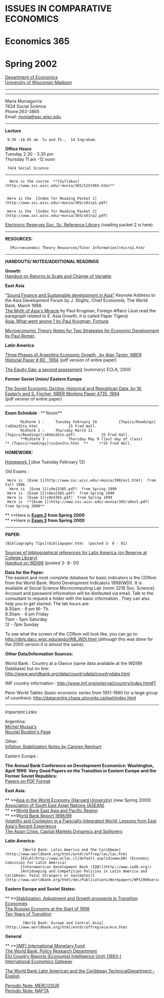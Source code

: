 #   ISSUES IN COMPARATIVE ECONOMICS

#  Economics 365

#  Spring 2002

 [Department of Economics](http://econ.wisc.edu)  
 [University of Wisconsin-Madison](http://www.wisc.edu/)  
    


* * *

  

* * *

 Maria Muniagurria  
7424 Social Science  
Phone:263-3865  
Email: [munia@ssc.wisc.edu](mailto:munia@ssc.wisc.edu)

* * *

  
**Lecture**

     9:30 -10.45 am  Tu and Th.,  14 Ingraham. 

**Office Hours**  
    Tuesday 2.30 - 3.30 pm   
    Thursday 11 am -12 noon 

     7424 Social Science   

* * *

  


      Here is the course  **[Syllabus](http://www.ssc.wisc.edu/~munia/365/S2SY365.htm)**   


     Here is the  [Index for Reading Packet 1](http://www.ssc.wisc.edu/~munia/365/s01rp1.pdf)

     Here is the  [Index for Reading Packet 2](http://www.ssc.wisc.edu/~munia/365/s01rp2.pdf)

[Electronic Reserves Soc. Sc. Reference
Library](http://www.library.wisc.edu/libraries/SocialSciRef/eres.htm#ECON365)
(reading packet 2 is here)  


* * *

  
**RESOURCES:**

      [Microeconomic Theory Resources/Tutor Information](micro2.htm)

* * *

  
**HANDOUTS/ NOTES/ADDITIONAL READINGS**

**Growth**  
      [Handout on Returns to Scale and Change of Variable](crs.pdf)   


**East Asia**

"[Sound Finance and Sustainable development in
Asia"](http://www.worldbank.org/html/extdr/extme/jssp031298.htm) Keynote
Address to the Asia Development Forum by J. Stiglitz, Chief
Economist, The World Bank, March 1998.  
[The Myth of Asia's Miracle](http://web.mit.edu/krugman/www/myth.html)  by
Paul Krugman, Foreign Affairs  (Just read the paragraph related to E. Asia
Growth, it is called Paper         Tigers)  
[Asia: What went wrong ? by Paul Krugman,
Fortune](http://library.northernlight.com/SG19990714120001755.html?cb=13&sc=0#doc)

 [Microeconomic Theory Notes for Two Strategies for Economic Development by
Paul Romer.](microromer.pdf)

**Latin America**

[Three Phases of Argentine Economic Growth , by Alan Taylor, NBER Historial
Paper # 60 , 1994](http://dsl.nber.org/papers/h0060.pdf)  (pdf version of
entire paper)

 [The Equity Gap: a second
assessment](http://www.eclac.cl/publicaciones/SecretariaEjecutiva/6/lcg2096/equitygapII.pdf)
(summary) ECLA, 2000

**Former Soviet Union/ Eastern Europe**

 [The Soviet Economic Decline: Historical and Republican Data, by W. Easterly
and S. Fischer, NBER Working Paper 4735,
1994](http://dsl.nber.org/papers/w4735.pdf)  
 (pdf version of entire paper)  


* * *

  
**Exam Schedule** :
**                               Room**

           Midterm 1 :     Tuesday February 19          [Topics/Readings](s02mid1to.htm)              25 Fred Hall.   
           Midterm 2 :     Thursday March 21              [Topics/Readings](s02mid2to.pdf)            25 Fred Hall.   
           **Midterm 3 :         Thursday May 9 (last day of class)       ** [Topics/readings](so2ex3to.htm)  **     **25 Fred Hall.   


**HOMEWORK:**

 [Homework 1  ](s02h1.htm)(due Tuesday February 12)

Old Exams :

     Here is  [Exam 1](http://www.ssc.wisc.edu/~munia/390/ex1.html)  from Fall 1996.   
      Here is  [Exam 1](s9e13365.pdf)  from Spring 1999   
     Here is  [Exam 2](s9ex2365.pdf)  from Spring 1999   
     Here is  [Exam 3](s9e3365.pdf)  from Spring 1999   
     Here is  **[Exam 1](http://www.ssc.wisc.edu/~munia/365/s0ex1.pdf)  from Spring 2000**   
**       **Here is **[Exam 2](http://www.ssc.wisc.edu/~munia/365/s0ex2.pdf)
from Spring 2000**  
**       **Here is **[Exam 3](S0EX3236.htm)  from Spring 2000**  
    


* * *

**PAPER:**

    [Bibliography Tips](bibliopaper.htm)  (posted 3- 8 - 01)   
   [Sources of bibliographical references for Latin America (on Reserve at
College Library)](libref.htm)  
   [Handout on WDI99](WDI98.htm) (posted 3- 8- 01)

**Data for the Paper:**  
                    The easiest and most complete database for basic indicators is the CDRom from the World Bank: World Development Indicators 1999(WDI). It is available at Social Science Microcomputing Lab (room 3218 Soc. Science). Account and password information will be distibuted via email. Talk to the consultant to request a folder with the basic information  . They can also help you to get started.  The lab hours are:   
             8.30am - 9 pm M- Th   
             8.30am - 6 pm Friday   
             11am - 5pm    Saturday   
             12 - 7pm  Sunday 

To see what the screen of the CDRom will look like, you can go to:
[http://dpls.dacc.wisc.edu/apdu/WB_WDI.html
](http://dpls.dacc.wisc.edu/apdu/WB_WDI.html)(although this was done for the
2000 version  it is almost the same).  


**Other Data/Information   Sources:**

World Bank : Country at a Glance (same data available at the WDI99 Database)
but on line:  <http://www.worldbank.org/data/countrydata/countrydata.html>

IMF country  information : <http://www.imf.org/external/country/index.htm#T>

Penn World Tables (basic economic series from 1951-1990 for a large group of
countries): <http://datacentre.chass.utoronto.ca/pwt/index.html>  


* * *

_Important Links:_

Argentina:  
                  [Michel Mussa's](http://www.stern.nyu.edu/globalmacro/)   
                   [Nouriel Roubini's Page](http://www.stern.nyu.edu/globalmacro/)   


Other:  
         [Inflation Stabilization Notes by Carmen Reinhart](http://www.puaf.umd.edu/courses/puaf698y/devel4.pdf)

Eastern Europe :

**The Annual Bank Conference on Development Economics: Washington, April 1999.
Very Good Papers on the Transition in Eastern Europe and the Former Soviet
Republics:**  
           [Papers on PDF Format](http://www.worldbank.org/research/abcde/papers.html)

**East Asia:**

**            **[Asia in the World Economy (Harvard
University)](http://www.ap.harvard.edu/awe/main/awe.html)   (new Spring 2000)  
           [Association of South East Asian Nations (ASEAN)](http://www.asean.or.id/)   
**            **[World Bank East Asia and Pacific
Region](http://www.worldbank.org/html/extdr/offrep/eap/eap.htm)  
**            **W[orld Bank Report
1998/99](http://www.worldbank.org/html/extpb/annrep98/east.htm)  
           [Volatility and Contagion in a Fiancially-Integrated World: Lessons from East Asia's Recent Experience](http://www.worldbank.org/html/dec/Publications/Workpapers/wps2000series/wps2008/wps2008.pdf)   
           [The Asian Crisis: Capital Markets Dynamics and Spillovers](http://www.imf.org/external/pubs/ft/icm/icm98/pdf/file02.pdf)

**Latin America:**

            [World Bank: Latin America and the Caribbean](http://www.worldbank.org/html/extdr/offrep/lac/lac.htm)   
           [ECLA](http://www.eclac.cl/default.asp?idioma=IN) (Economic Comission for Latin America)   
           [Interamerican Development Bank (IDB)](http://www.iadb.org/)   
           [Antidumping and Competition Policies in Latin America and Caribbean: Total Strangers or Soulmates?](http://www.worldbank.org/html/dec/Publications/Workpapers/WPS1900series/wps1958/wps1958.pdf)

**Eastern Europe and Soviet States:**

**            **[Stabilization, Adjustment and Growth prospects in Transition
Economies](http://www.worldbank.org/html/dec/Publications/Workpapers/WPS1800series/wps1855/wps1855.pdf)  
           [The Russian Economy at the Start of 1998](http://www.imf.org/search97cgi/s97_cgi.exe?QueryZip=russia&ResultTemplate=imfrslp%2Ehts&QueryText=russia&Collection=econiss&Collection=insext&Collection=external&Collection=fandd&SortOrder=Desc&ScoreThreshold=25&ResultStart=11&ResultCount=10&ServerKey=&AdminImagePath=&Theme=&Company=)   
           [Ten Years of Transition](http://imfnt1x.imf.org:80/external/pubs/ft/fandd/1998/09/pdf/lenain.pdf#xml=http://www.imf.org/search97cgi/s97_cgi.exe?action=View&VdkVgwKey=http%3A%2F%2Fimfnt1x%2Eimf%2Eorg%3A80%2Fexternal%2Fpubs%2Fft%2Ffandd%2F1998%2F09%2Fpdf%2Flenain%2Epdf&doctype=xml&Collection=external&QueryZip=russia&)

            [World Bank: Europe and Central Asia](http://www.worldbank.org/html/extdr/offrep/eca/eca.htm)   


**General**

**            **[(IMF) International Monetary Fund](http://www.imf.org/)  
           [The World Bank: Policy Research Department](http://www.worldbank.org/research/index.htm)   
           [EIU Country Reports (Economist Intelligence Unit) (1993-)](http://webspirs3.silverplatter.com/cgi-bin/customers/c136775/c136775.cgi)   
           [International Economics Gateway](http://www.access.digex.net/~grimes/gate.html)   
    
    
  

[The World Bank Latin American and the Caribbean TechnicalDepartment -
English](http://www.worldbank.org/html/lat/english/default.htm)  


[Periodic Note:
MERCOSUR](http://www.iadb.org/WW2/INTEGRATION/ITD/NOTE/merco.htm)  
 [Periodic Note:
NAFTA](http://www.iadb.org/WW2/INTEGRATION/ITD/NOTE/nafta.htm)

  
  
  
  
  
  
  
  

